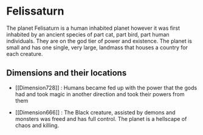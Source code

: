 # Felissaturn
The planet Felisaturn is a human inhabited planet however it was first inhabited by an ancient species of part cat, part bird, part human individuals. They are on the god tier of power and existence. The planet is small and has one single, very large, landmass that houses a country for each creature.


## Dimensions and their locations
- [[Dimension728]] : Humans became fed up with the power that the gods had and took magic in another direction and took their powers from them

- [[Dimension666]] : The Black creature, assisted by demons and monsters was freed and has full control. The planet is a hellscape of chaos and killing.